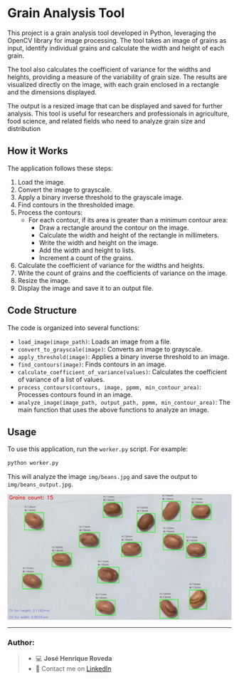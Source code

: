 # Grain Analysis Tool

This project is a grain analysis tool developed in Python, leveraging the OpenCV library for image processing. The tool takes an image of grains as input, identify individual grains and calculate the width and height of each grain.

The tool also calculates the coefficient of variance for the widths and heights, providing a measure of the variability of grain size. The results are visualized directly on the image, with each grain enclosed in a rectangle and the dimensions displayed.

The output is a resized image that can be displayed and saved for further analysis. This tool is useful for researchers and professionals in agriculture, food science, and related fields who need to analyze grain size and distribution

## How it Works

The application follows these steps:

1. Load the image.
2. Convert the image to grayscale.
3. Apply a binary inverse threshold to the grayscale image.
4. Find contours in the thresholded image.
5. Process the contours:
    - For each contour, if its area is greater than a minimum contour area:
        - Draw a rectangle around the contour on the image.
        - Calculate the width and height of the rectangle in millimeters.
        - Write the width and height on the image.
        - Add the width and height to lists.
        - Increment a count of the grains.
6. Calculate the coefficient of variance for the widths and heights.
7. Write the count of grains and the coefficients of variance on the image.
8. Resize the image.
9. Display the image and save it to an output file.

## Code Structure

The code is organized into several functions:

- `load_image(image_path)`: Loads an image from a file.
- `convert_to_grayscale(image)`: Converts an image to grayscale.
- `apply_threshold(image)`: Applies a binary inverse threshold to an image.
- `find_contours(image)`: Finds contours in an image.
- `calculate_coefficient_of_variance(values)`: Calculates the coefficient of variance of a list of values.
- `process_contours(contours, image, ppmm, min_contour_area)`: Processes contours found in an image.
- `analyze_image(image_path, output_path, ppmm, min_contour_area)`: The main function that uses the above functions to analyze an image.

## Usage

To use this application, run the `worker.py` script. For example:

```bash
python worker.py
```

This will analyze the image `img/beans.jpg` and save the output to `img/beans_output.jpg`.


![](https://raw.githubusercontent.com/josehenriqueroveda/grain-analysis/main/grain_analysis/img/beans_output.jpg)


---

### Author:

> - 💻 **José Henrique Roveda**
> - 📨 Contact me on [LinkedIn](https://www.linkedin.com/in/jhroveda/)
